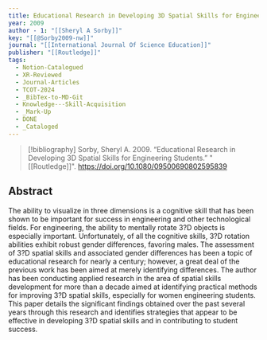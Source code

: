 ```yaml
---
title: Educational Research in Developing 3D Spatial Skills for Engineering Students
year: 2009
author - 1: "[[Sheryl A Sorby]]"
key: "[[@Sorby2009-nw]]"
journal: "[[International Journal Of Science Education]]"
publisher: "[[Routledge]]"
tags:
  - Notion-Catalogued
  - XR-Reviewed
  - Journal-Articles
  - TCOT-2024
  - _BibTex-to-MD-Git
  - Knowledge---Skill-Acquisition
  - _Mark-Up
  - DONE
  - _Cataloged
---
```


> [!bibliography]
> Sorby, Sheryl A. 2009. “Educational Research in Developing 3D Spatial Skills for Engineering Students.” "[[Routledge]]". https://doi.org/10.1080/09500690802595839

## Abstract
The ability to visualize in three dimensions is a cognitive skill that has been shown to be important for success in engineering and other technological fields. For engineering, the ability to mentally rotate 3?D objects is especially important. Unfortunately, of all the cognitive skills, 3?D rotation abilities exhibit robust gender differences, favoring males. The assessment of 3?D spatial skills and associated gender differences has been a topic of educational research for nearly a century; however, a great deal of the previous work has been aimed at merely identifying differences. The author has been conducting applied research in the area of spatial skills development for more than a decade aimed at identifying practical methods for improving 3?D spatial skills, especially for women engineering students. This paper details the significant findings obtained over the past several years through this research and identifies strategies that appear to be effective in developing 3?D spatial skills and in contributing to student success.